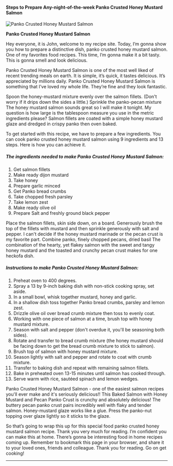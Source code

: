             

#### Steps to Prepare Any-night-of-the-week Panko Crusted Honey Mustard Salmon

![Panko Crusted Honey Mustard Salmon](https://img-global.cpcdn.com/recipes/bf517da688ad5e7b/751x532cq70/panko-crusted-honey-mustard-salmon-recipe-main-photo.jpg)

**Panko Crusted Honey Mustard Salmon**

Hey everyone, it is John, welcome to my recipe site. Today, I’m gonna show you how to prepare a distinctive dish, panko crusted honey mustard salmon. One of my favorites food recipes. This time, I’m gonna make it a bit tasty. This is gonna smell and look delicious.

Panko Crusted Honey Mustard Salmon is one of the most well liked of recent trending meals on earth. It is simple, it’s quick, it tastes delicious. It’s appreciated by millions daily. Panko Crusted Honey Mustard Salmon is something that I’ve loved my whole life. They’re fine and they look fantastic.

Spoon the honey-mustard mixture evenly over the salmon fillets. (Don't worry if it drips down the sides a little.) Sprinkle the panko-pecan mixture The honey mustard salmon sounds great so I will make it tonight. My question is how large is the tablespoon measure you use in the metric ingredients please? Salmon fillets are coated with a simple honey mustard glaze and dredged in crispy panko then oven baked.

To get started with this recipe, we have to prepare a few ingredients. You can cook panko crusted honey mustard salmon using 9 ingredients and 13 steps. Here is how you can achieve it.

##### The ingredients needed to make Panko Crusted Honey Mustard Salmon:

1.  Get salmon fillets
2.  Make ready dijon mustard
3.  Take honey
4.  Prepare garlic minced
5.  Get Panko bread crumbs
6.  Take chopped fresh parsley
7.  Take lemon zest
8.  Make ready olive oil
9.  Prepare Salt and freshly ground black pepper

Place the salmon fillets, skin side down, on a board. Generously brush the top of the fillets with mustard and then sprinkle generously with salt and pepper. I can't decide if the honey mustard marinade or the pecan crust is my favorite part. Combine panko, finely chopped pecans, dried basil The combination of the hearty, yet flakey salmon with the sweet and tangy honey mustard and the toasted and crunchy pecan crust makes for one heckofa dish.

##### Instructions to make Panko Crusted Honey Mustard Salmon:

1.  Preheat oven to 400 degrees.
2.  Spray a 13 by 9-inch baking dish with non-stick cooking spray, set aside.
3.  In a small bowl, whisk together mustard, honey and garlic.
4.  In a shallow dish toss together Panko bread crumbs, parsley and lemon zest.
5.  Drizzle olive oil over bread crumb mixture then toss to evenly coat.
6.  Working with one piece of salmon at a time, brush top with honey mustard mixture.
7.  Season with salt and pepper (don't overdue it, you'll be seasoning both sides).
8.  Rotate and transfer to bread crumb mixture (the honey mustard should be facing down to get the bread crumb mixture to stick to salmon).
9.  Brush top of salmon with honey mustard mixture.
10.  Season lightly with salt and pepper and rotate to coat with crumb mixture.
11.  Transfer to baking dish and repeat with remaining salmon fillets.
12.  Bake in preheated oven 13-15 minutes until salmon has cooked through.
13.  Serve warm with rice, sautéed spinach and lemon wedges.

Panko Crusted Honey Mustard Salmon - one of the easiest salmon recipes you'll ever make and it's seriously delicious!! This Baked Salmon with Honey Mustard and Pecan Panko Crust is crunchy and absolutely delicious! The buttery pecan panko crust pairs incredibly well with flaky and tender salmon. Honey-mustard glaze works like a glue. Press the panko-nut topping over glaze lightly so it sticks to the glaze.

So that’s going to wrap this up for this special food panko crusted honey mustard salmon recipe. Thank you very much for reading. I’m confident you can make this at home. There’s gonna be interesting food in home recipes coming up. Remember to bookmark this page in your browser, and share it to your loved ones, friends and colleague. Thank you for reading. Go on get cooking!

* * *